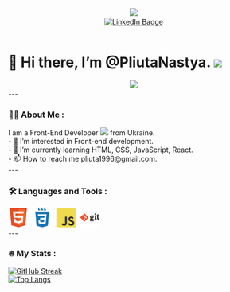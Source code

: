 <!---
PliutaNastya/PliutaNastya is a ✨ special ✨ repository because its `README.md` (this file) appears on your GitHub profile.
You can click the Preview link to take a look at your changes.
--->
<div id="header" align="center">
  <img src="https://i.giphy.com/media/v1.Y2lkPTc5MGI3NjExZmZ2YXRqYjh0YmR6NXJkemFnZDI5cTlrODl3dDRwYTRwcnoyYTI2ZyZlcD12MV9pbnRlcm5hbF9naWZfYnlfaWQmY3Q9Zw/rIoxLYIJBnkcWLafTE/giphy.gif" width="200"/>
</div>
<div id="badges"  align="center">
  <a href="www.linkedin.com/in/pliuta-anastasiia">
    <img src="https://img.shields.io/badge/LinkedIn-blue?style=for-the-badge&logo=linkedin&logoColor=white" alt="LinkedIn Badge"/>
  </a>
</div>
<div align="center">
  <img src="https://komarev.com/ghpvc/?username=PliutaNastya&style=flat-square&color=blue" alt="" />
</div>
<h1>
  👋 Hi there, I’m @PliutaNastya.
  <img src="https://i.giphy.com/media/v1.Y2lkPTc5MGI3NjExZ296N3psZncwbzQxenRmN2d6MHR6NWpua2o0ZzE1MmVsY21kZmNsayZlcD12MV9pbnRlcm5hbF9naWZfYnlfaWQmY3Q9Zw/bcKmIWkUMCjVm/giphy.gif" width="100px"/>
</h1>
<div align="center">
  <img src="https://i.giphy.com/media/v1.Y2lkPTc5MGI3NjExcGNucHo2YTY3YjZwcmNhbGJ2OXhnOXVxdmI2eW55Z2R3M2g3cnF2ZyZlcD12MV9pbnRlcm5hbF9naWZfYnlfaWQmY3Q9Zw/1XCcD9VLQZ2Io/giphy.gif" width="450" />
</div>
---

### :woman_technologist: About Me :
<div> I am a Front-End Developer <img src="https://media.giphy.com/media/WUlplcMpOCEmTGBtBW/giphy.gif" width="30"> from Ukraine. </div>
<div>
  - 👀 I’m interested in Front-end development. <br>
  - 🌱 I’m currently learning HTML, CSS, JavaScript, React. <br>
  - 📫 How to reach me pliuta1996@gmail.com.
</div>
---

### :hammer_and_wrench: Languages and Tools :
<div>
  <img src="https://github.com/devicons/devicon/blob/master/icons/html5/html5-original.svg" title="HTML5" alt="HTML" width="40" height="40"/>&nbsp;
  <img src="https://github.com/devicons/devicon/blob/master/icons/css3/css3-plain-wordmark.svg"  title="CSS3" alt="CSS" width="40" height="40"/>&nbsp;
  <img src="https://github.com/devicons/devicon/blob/master/icons/javascript/javascript-original.svg" title="JavaScript" alt="JavaScript" width="40" height="40"/>&nbsp;
  <img src="https://github.com/devicons/devicon/blob/master/icons/git/git-original-wordmark.svg" title="Git" **alt="Git" width="40" height="40"/>
</div>
---

### :fire: My Stats :
[![GitHub Streak](http://github-readme-streak-stats.herokuapp.com?user=PliutaNastya&theme=dark&background=172f45)](https://git.io/streak-stats) <br>
[![Top Langs](https://github-readme-stats.vercel.app/api/top-langs/?username=PliutaNastya&layout=compact&theme=prussian)](https://github.com/anuraghazra/github-readme-stats)
